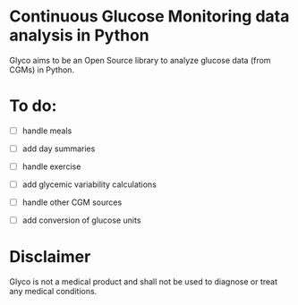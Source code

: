 # Continuous Glucose Monitoring data analysis in Python
Glyco aims to be an Open Source library to analyze glucose data (from CGMs) in Python.

# To do:
* [ ] handle meals
* [ ] add day summaries
* [ ] handle exercise
* [ ] add glycemic variability calculations
* [ ] handle other CGM sources
* [ ] add conversion of glucose units


# Disclaimer
Glyco is not a medical product and shall not be used to diagnose or treat any medical conditions.
